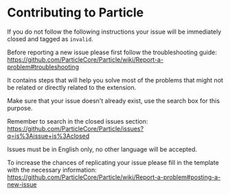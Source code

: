 # Contributing to Particle

If you do not follow the following instructions your issue will be immediately closed and tagged as `invalid`.

Before reporting a new issue please first follow the troubleshooting guide:
https://github.com/ParticleCore/Particle/wiki/Report-a-problem#troubleshooting  

It contains steps that will help you solve most of the problems that might not be related or directly related to the extension.

Make sure that your issue doesn't already exist, use the search box for this purpose.

Remember to search in the closed issues section:
https://github.com/ParticleCore/Particle/issues?q=is%3Aissue+is%3Aclosed

Issues must be in English only, no other language will be accepted.

To increase the chances of replicating your issue please fill in the template with the necessary information:
https://github.com/ParticleCore/Particle/wiki/Report-a-problem#posting-a-new-issue
